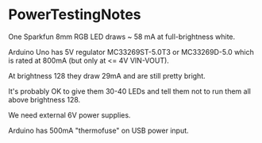 # PowerTestingNotes


One Sparkfun 8mm RGB LED draws ~ 58 mA at full-brightness white.

Arduino Uno has 5V regulator MC33269ST-5.0T3 or MC33269D-5.0 which is rated at 800mA
(but only at <= 4V VIN-VOUT).

At brightness 128 they draw 29mA and are still pretty bright.

It's probably OK to give them 30-40 LEDs and tell them not to run them
all above brightness 128.

We need external 6V power supplies.

Arduino has 500mA "thermofuse" on USB power input.
